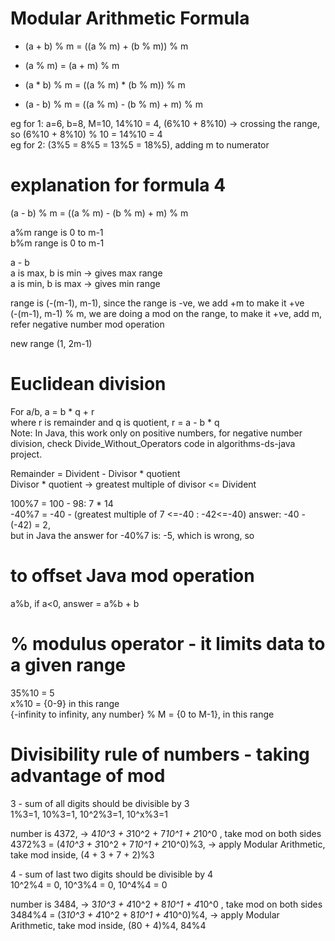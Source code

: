 # Modular Arithmetic Formula
- (a + b) % m = ((a % m) + (b % m)) % m  

- (a % m) = (a + m) % m  
  
- (a * b) % m = ((a % m) * (b % m)) % m  

- (a - b) % m = ((a % m) - (b % m) + m) % m

eg for 1: a=6, b=8, M=10, 14%10 = 4, (6%10 + 8%10) -> crossing the range, so (6%10 + 8%10) % 10 = 14%10 = 4    
eg for 2: (3%5 = 8%5 = 13%5 = 18%5), adding m to numerator    

# explanation for formula 4   
(a - b) % m = ((a % m) - (b % m) + m) % m  

a%m range is 0 to m-1  
b%m range is 0 to m-1  

a - b  
a is max, b is min -> gives max range  
a is min, b is max -> gives min range   

range is (-(m-1), m-1), since the range is -ve, we add +m to make it +ve  
(-(m-1), m-1) % m, we are doing a mod on the range, to make it +ve, add m, refer negative number mod operation  

new range (1, 2m-1)

# Euclidean division    
For a/b, a = b * q + r  
where r is remainder and q is quotient, r = a - b * q  
Note: In Java, this work only on positive numbers, for negative number division, check Divide_Without_Operators code in algorithms-ds-java project.  

Remainder = Divident - Divisor * quotient  
Divisor * quotient -> greatest multiple of divisor <= Divident  

100%7 = 100 - 98: 7 * 14  
-40%7 = -40 - (greatest multiple of 7 <=-40 : -42<=-40) answer: -40 -(-42) = 2,   
but in Java the answer for -40%7 is: -5, which is wrong, so  

# to offset Java mod operation
a%b, if a<0, answer = a%b + b

# % modulus operator - it limits data to a given range  
35%10 = 5  
x%10 = {0-9} in this range  
{-infinity to infinity, any number} % M = {0 to M-1}, in this range  

# Divisibility rule of numbers - taking advantage of mod

3 - sum of all digits should be divisible by 3    
1%3=1, 10%3=1, 10^2%3=1, 10^x%3=1  

number is 4372, -> 4*10^3 + 3*10^2 + 7*10^1 + 2*10^0 , take mod on both sides  
4372%3 = (4*10^3 + 3*10^2 + 7*10^1 + 2*10^0)%3, -> apply Modular Arithmetic, take mod inside, (4 + 3 + 7 + 2)%3  

4 - sum of last two digits should be divisible by 4  
10^2%4 = 0, 10^3%4 = 0, 10^4%4 = 0  

number is 3484, -> 3*10^3 + 4*10^2 + 8*10^1 + 4*10^0 , take mod on both sides    
3484%4 = (3*10^3 + 4*10^2 + 8*10^1 + 4*10^0)%4, -> apply Modular Arithmetic, take mod inside, (80 + 4)%4, 84%4 

